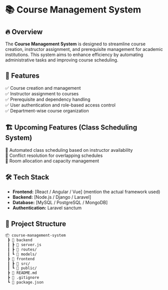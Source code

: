 # 📚 Course Management System  

## 🔥 Overview  
The **Course Management System** is designed to streamline course creation, instructor assignment, and prerequisite management for academic institutions. This system aims to enhance efficiency by automating administrative tasks and improving course scheduling.  

## 🚀 Features  
✅ Course creation and management  
✅ Instructor assignment to courses  
✅ Prerequisite and dependency handling  
✅ User authentication and role-based access control  
✅ Department-wise course organization  

## 🏗️ Upcoming Features (Class Scheduling System)  
🔹 Automated class scheduling based on instructor availability  
🔹 Conflict resolution for overlapping schedules  
🔹 Room allocation and capacity management  

## 🛠️ Tech Stack  
- **Frontend:** [React / Angular / Vue] (mention the actual framework used)  
- **Backend:** [Node.js / Django / Laravel]  
- **Database:** [MySQL / PostgreSQL / MongoDB]  
- **Authentication:** Laravel sanctum  

## 📂 Project Structure  
```bash
📦 course-management-system
 ┣ 📂 backend
 ┃ ┣ 📜 server.js
 ┃ ┣ 📜 routes/
 ┃ ┗ 📜 models/
 ┣ 📂 frontend
 ┃ ┣ 📜 src/
 ┃ ┗ 📜 public/
 ┣ 📜 README.md
 ┣ 📜 .gitignore
 ┗ 📜 package.json
